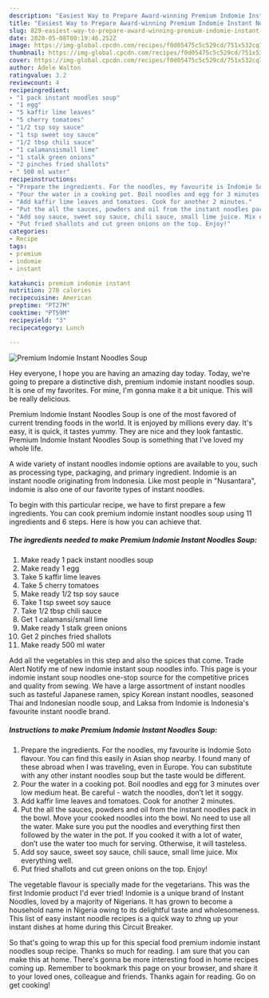 ```yaml
---
description: "Easiest Way to Prepare Award-winning Premium Indomie Instant Noodles Soup"
title: "Easiest Way to Prepare Award-winning Premium Indomie Instant Noodles Soup"
slug: 829-easiest-way-to-prepare-award-winning-premium-indomie-instant-noodles-soup
date: 2020-05-08T00:19:46.252Z
image: https://img-global.cpcdn.com/recipes/f0d05475c5c529cd/751x532cq70/premium-indomie-instant-noodles-soup-recipe-main-photo.jpg
thumbnail: https://img-global.cpcdn.com/recipes/f0d05475c5c529cd/751x532cq70/premium-indomie-instant-noodles-soup-recipe-main-photo.jpg
cover: https://img-global.cpcdn.com/recipes/f0d05475c5c529cd/751x532cq70/premium-indomie-instant-noodles-soup-recipe-main-photo.jpg
author: Adele Walton
ratingvalue: 3.2
reviewcount: 4
recipeingredient:
- "1 pack instant noodles soup"
- "1 egg"
- "5 kaffir lime leaves"
- "5 cherry tomatoes"
- "1/2 tsp soy sauce"
- "1 tsp sweet soy sauce"
- "1/2 tbsp chili sauce"
- "1 calamansismall lime"
- "1 stalk green onions"
- "2 pinches fried shallots"
- " 500 ml water"
recipeinstructions:
- "Prepare the ingredients. For the noodles, my favourite is Indomie Soto flavour. You can find this easily in Asian shop nearby. I found many of these abroad when I was traveling, even in Europe. You can substitute with any other instant noodles soup but the taste would be different."
- "Pour the water in a cooking pot. Boil noodles and egg for 3 minutes over low medium heat. Be careful - watch the noodles, don’t let it soggy."
- "Add kaffir lime leaves and tomatoes. Cook for another 2 minutes."
- "Put the all the sauces, powders and oil from the instant noodles pack in the bowl. Move your cooked noodles into the bowl. No need to use all the water. Make sure you put the noodles and everything first then followed by the water in the pot. If you cooked it with a lot of water, don’t use the water too much for serving. Otherwise, it will tasteless."
- "Add soy sauce, sweet soy sauce, chili sauce, small lime juice. Mix everything well."
- "Put fried shallots and cut green onions on the top. Enjoy!"
categories:
- Recipe
tags:
- premium
- indomie
- instant

katakunci: premium indomie instant 
nutrition: 278 calories
recipecuisine: American
preptime: "PT27M"
cooktime: "PT59M"
recipeyield: "3"
recipecategory: Lunch

---
```



![Premium Indomie Instant Noodles Soup](https://img-global.cpcdn.com/recipes/f0d05475c5c529cd/751x532cq70/premium-indomie-instant-noodles-soup-recipe-main-photo.jpg)

Hey everyone, I hope you are having an amazing day today. Today, we're going to prepare a distinctive dish, premium indomie instant noodles soup. It is one of my favorites. For mine, I'm gonna make it a bit unique. This will be really delicious.

Premium Indomie Instant Noodles Soup is one of the most favored of current trending foods in the world. It is enjoyed by millions every day. It's easy, it is quick, it tastes yummy. They are nice and they look fantastic. Premium Indomie Instant Noodles Soup is something that I've loved my whole life.

A wide variety of instant noodles indomie options are available to you, such as processing type, packaging, and primary ingredient. Indomie is an instant noodle originating from Indonesia. Like most people in &#34;Nusantara&#34;, indomie is also one of our favorite types of instant noodles.


To begin with this particular recipe, we have to first prepare a few ingredients. You can cook premium indomie instant noodles soup using 11 ingredients and 6 steps. Here is how you can achieve that.

<!--inarticleads1-->

##### The ingredients needed to make Premium Indomie Instant Noodles Soup:

1. Make ready 1 pack instant noodles soup
1. Make ready 1 egg
1. Take 5 kaffir lime leaves
1. Take 5 cherry tomatoes
1. Make ready 1/2 tsp soy sauce
1. Take 1 tsp sweet soy sauce
1. Take 1/2 tbsp chili sauce
1. Get 1 calamansi/small lime
1. Make ready 1 stalk green onions
1. Get 2 pinches fried shallots
1. Make ready  500 ml water


Add all the vegetables in this step and also the spices that come. Trade Alert Notify me of new indomie instant soup noodles info. This page is your indomie instant soup noodles one-stop source for the competitive prices and quality from sewing. We have a large assortment of instant noodles such as tasteful Japanese ramen, spicy Korean instant noodles, seasoned Thai and Indonesian noodle soup, and Laksa from Indomie is Indonesia&#39;s favourite instant noodle brand. 

<!--inarticleads2-->

##### Instructions to make Premium Indomie Instant Noodles Soup:

1. Prepare the ingredients. For the noodles, my favourite is Indomie Soto flavour. You can find this easily in Asian shop nearby. I found many of these abroad when I was traveling, even in Europe. You can substitute with any other instant noodles soup but the taste would be different.
1. Pour the water in a cooking pot. Boil noodles and egg for 3 minutes over low medium heat. Be careful - watch the noodles, don’t let it soggy.
1. Add kaffir lime leaves and tomatoes. Cook for another 2 minutes.
1. Put the all the sauces, powders and oil from the instant noodles pack in the bowl. Move your cooked noodles into the bowl. No need to use all the water. Make sure you put the noodles and everything first then followed by the water in the pot. If you cooked it with a lot of water, don’t use the water too much for serving. Otherwise, it will tasteless.
1. Add soy sauce, sweet soy sauce, chili sauce, small lime juice. Mix everything well.
1. Put fried shallots and cut green onions on the top. Enjoy!


The vegetable flavour is specially made for the vegetarians. This was the first Indomie product I&#39;d ever tried! Indomie is a unique brand of Instant Noodles, loved by a majority of Nigerians. It has grown to become a household name in Nigeria owing to its delightful taste and wholesomeness. This list of easy instant noodle recipes is a quick way to zhng up your instant dishes at home during this Circuit Breaker. 

So that's going to wrap this up for this special food premium indomie instant noodles soup recipe. Thanks so much for reading. I am sure that you can make this at home. There's gonna be more interesting food in home recipes coming up. Remember to bookmark this page on your browser, and share it to your loved ones, colleague and friends. Thanks again for reading. Go on get cooking!
